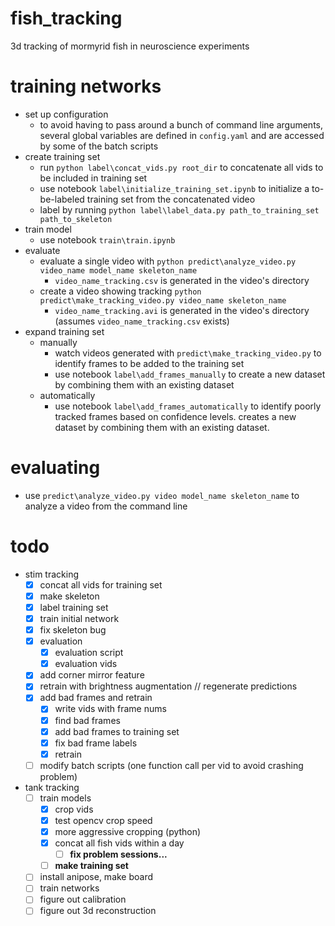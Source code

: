 # fish_tracking
3d tracking of mormyrid fish in neuroscience experiments

# training networks
- set up configuration
  - to avoid having to pass around a bunch of command line arguments, several global variables are defined in `config.yaml` and are accessed by some of the batch scripts
- create training set
  - run `python label\concat_vids.py root_dir` to concatenate all vids to be included in training set
  - use notebook `label\initialize_training_set.ipynb` to initialize a to-be-labeled training set from the concatenated video
  - label by running `python label\label_data.py path_to_training_set path_to_skeleton`
- train model
  - use notebook `train\train.ipynb`
- evaluate
  - evaluate a single video with `python predict\analyze_video.py video_name model_name skeleton_name`
    - `video_name_tracking.csv` is generated in the video's directory
  - create a video showing tracking `python predict\make_tracking_video.py video_name skeleton_name`
     - `video_name_tracking.avi` is generated in the video's directory (assumes `video_name_tracking.csv` exists)
- expand training set
  - manually
    - watch videos generated with `predict\make_tracking_video.py` to identify frames to be added to the training set
    - use notebook `label\add_frames_manually` to create a new dataset by combining them with an existing dataset
  - automatically
    - use notebook `label\add_frames_automatically` to identify poorly tracked frames based on confidence levels. creates a new dataset by combining them with an existing dataset.

# evaluating
- use `predict\analyze_video.py video model_name skeleton_name` to analyze a video from the command line

# todo
- stim tracking
  - [X] concat all vids for training set
  - [X] make skeleton
  - [X] label training set
  - [X] train initial network
  - [X] fix skeleton bug
  - [X] evaluation
    - [X] evaluation script
    - [X] evaluation vids
  - [X] add corner mirror feature
  - [X] retrain with brightness augmentation // regenerate predictions
  - [X] add bad frames and retrain
    - [X] write vids with frame nums
    - [X] find bad frames
    - [X] add bad frames to training set
    - [X] fix bad frame labels
    - [X] retrain
  - [ ] modify batch scripts (one function call per vid to avoid crashing problem)

- tank tracking
  - [ ] train models
    - [X] crop vids
    - [X] test opencv crop speed
    - [X] more aggressive cropping (python)
    - [X] concat all fish vids within a day
      - [ ] **fix problem sessions...**
    - [ ] **make training set**
  - [ ] install anipose, make board
  - [ ] train networks
  - [ ] figure out calibration
  - [ ] figure out 3d reconstruction
